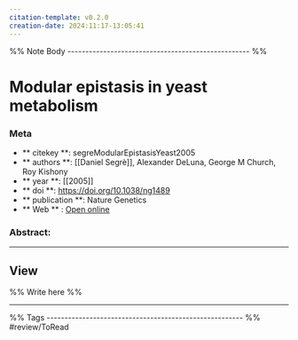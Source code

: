 ```yaml
---
citation-template: v0.2.0
creation-date: 2024:11:17-13:05:41
---
```


%% Note Body --------------------------------------------------- %%
# Modular epistasis in yeast metabolism

### Meta
- ** citekey **: segreModularEpistasisYeast2005
- ** authors **: [[Daniel Segrè]], Alexander DeLuna, George M Church, Roy Kishony
- ** year **: [[2005]]
- ** doi **: https://doi.org/10.1038/ng1489
- ** publication **: Nature Genetics
- ** Web ** : [Open online](https://www.nature.com/articles/ng1489)


### Abstract:


___

## View

%% Write here %%





___
%% Tags  ------------------------------------------------------- %%
#review/ToRead

